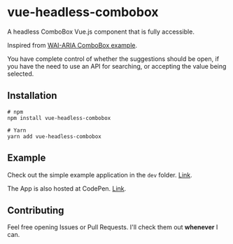 # vue-headless-combobox

A headless ComboBox Vue.js component that is fully accessible.

Inspired from [WAI-ARIA ComboBox example](https://w3c.github.io/aria-practices/examples/combobox/combobox-autocomplete-list.html).

You have complete control of whether the suggestions should be open, if you have the need to use an API for searching, or accepting the value being selected.

## Installation

```
# npm
npm install vue-headless-combobox

# Yarn
yarn add vue-headless-combobox
```

## Example

Check out the simple example application in the `dev` folder. [Link](./dev/App.vue).

The App is also hosted at CodePen. [Link](https://codepen.io/captainskippah/pen/rNwYWWw).

## Contributing

Feel free opening Issues or Pull Requests. I'll check them out **whenever** I can.
